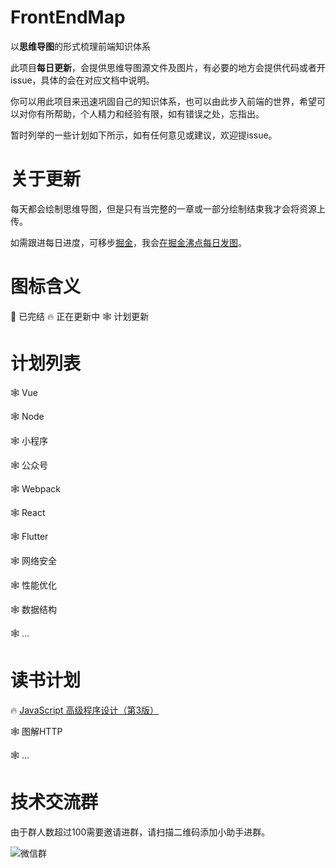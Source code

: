 # FrontEndMap
以**思维导图**的形式梳理前端知识体系

此项目**每日更新**，会提供思维导图源文件及图片，有必要的地方会提供代码或者开issue，具体的会在对应文档中说明。

你可以用此项目来迅速巩固自己的知识体系，也可以由此步入前端的世界，希望可以对你有所帮助，个人精力和经验有限，如有错误之处，忘指出。

暂时列举的一些计划如下所示，如有任何意见或建议，欢迎提issue。


# 关于更新
每天都会绘制思维导图，但是只有当完整的一章或一部分绘制结束我才会将资源上传。

如需跟进每日进度，可移步[掘金](https://juejin.im/user/5ab5f0da518825188038e1f6)，我会[在掘金沸点每日发图](https://juejin.im/user/5ab5f0da518825188038e1f6/pins)。


# 图标含义
🎈 已完结
🔥 正在更新中
🕸 计划更新

# 计划列表
🕸 Vue

🕸 Node

🕸 小程序

🕸 公众号

🕸 Webpack

🕸 React

🕸 Flutter

🕸 网络安全

🕸 性能优化

🕸 数据结构

🕸 ...


# 读书计划
🔥 [JavaScript 高级程序设计（第3版）](https://github.com/webxing/FrontEndMap/tree/master/JavaScript%E9%AB%98%E7%BA%A7%E7%A8%8B%E5%BA%8F%E8%AE%BE%E8%AE%A1_%E7%AC%AC3%E7%89%88)

🕸 图解HTTP

🕸 ...

# 技术交流群
由于群人数超过100需要邀请进群，请扫描二维码添加小助手进群。

![微信群](https://upload-images.jianshu.io/upload_images/10518780-6b8ea2af70dd52f1.jpeg?imageMogr2/auto-orient/strip%7CimageView2/2/w/400)